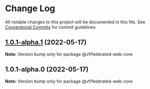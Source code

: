 # Change Log

All notable changes to this project will be documented in this file.
See [Conventional Commits](https://conventionalcommits.org) for commit guidelines.

## [1.0.1-alpha.1](/compare/@vf/federated-web-core@1.0.1-alpha.0...@vf/federated-web-core@1.0.1-alpha.1) (2022-05-17)

**Note:** Version bump only for package @vf/federated-web-core





## 1.0.1-alpha.0 (2022-05-17)

**Note:** Version bump only for package @vf/federated-web-core
